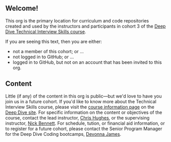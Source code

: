 ## Welcome!

This org is the primary location for curriculum and code repositories created and used by the instructors and participants in cohort 3 of the [Deep Dive Technical Interview Skills course](https://deepdivecoding.com/technical-interview-skills/). 

If you are seeing this text, then you are either:

- not a member of this cohort; or ...
- not logged in to GitHub; or ...
- logged in to GitHub, but not on an account that has been invited to this org.

## Content

Little (if any) of the content in this org is public&mdash;but we'd love to have you join us in a future cohort. If you'd like to know more about the Technical Interview Skills course, please visit the [course information page](https://deepdivecoding.com/technical-interview-skills/) on the [Deep Dive site](https://deepdivecoding.com). For specific information on the content or objectives of the course, contact the lead instructor, [Chris Hughes](https://github.com/cfhughes), or the supervising instructor, [Nick Bennett](https://github.com/nick-bennett). For schedule, tution, or financial aid information, or to register for a future cohort, please contact the Senior Program Manager for the Deep Dive Coding bootcamps, [Devonna James](mailto:djames42@cnm.edu).
